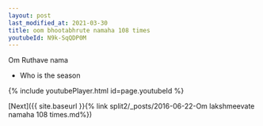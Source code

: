 ```yaml
---
layout: post
last_modified_at: 2021-03-30
title: oom bhootabhrute namaha 108 times
youtubeId: N9k-SqQDP0M
---
```

 
 
Om Ruthave nama 
 
 -  Who is the season 
 
  
 
  
 
 
 
 
 
 


{% include youtubePlayer.html id=page.youtubeId %}
 
[Next]({{ site.baseurl }}{% link  split2/_posts/2016-06-22-Om lakshmeevate namaha 108 times.md%})
 
